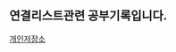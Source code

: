 ## 연결리스트관련 공부기록입니다.
[개인저장소](https://velog.io/@bxxloob_-/%EC%95%8C%EA%B3%A0%EB%A6%AC%EC%A6%98-%EC%97%B0%EA%B2%B0%EB%A6%AC%EC%8A%A4%ED%8A%B8)
